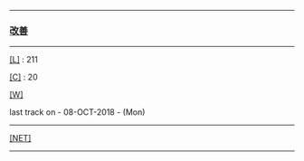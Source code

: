 
---

### [改善](https://en.wikipedia.org/wiki/Kaizen)

---

[[L]](https://github.com/ttltrk/ELSE/blob/master/LAN/ENG/LAN.MD) : 211

[[C]](https://github.com/ttltrk/PRG/blob/master/CODING.MD) : 20

[[W]](https://github.com/ttltrk/ELSE/blob/master/PWR/PWR.MD) 

last track on - 08-OCT-2018 - (Mon)

---

[[NET]](http://ttltrk.net/)

---
